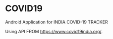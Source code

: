 # COVID19
Android Application for INDIA COVID-19 TRACKER

Using API FROM https://www.covid19india.org/.

